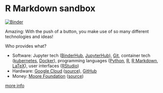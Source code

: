 # R Markdown sandbox

[![Binder](https://mybinder.org/badge.svg)](https://mybinder.org/v2/gh/fkohrt/RMarkdown-sandbox/master?urlpath=rstudio)

Amazing: With the push of a button, you make use of so many different technologies and ideas!

Who provides what?

- Software: Jupyter tech ([BinderHub](https://github.com/jupyterhub/binderhub/), [JupyterHub](https://github.com/jupyterhub/jupyterhub)), [Git](https://git-scm.com/), container tech ([kubernetes](https://kubernetes.io/), [Docker](https://www.docker.com/)), programming languages ([Python](https://www.python.org/), [R](https://www.r-project.org/), [R Markdown](https://rmarkdown.rstudio.com/), [LaTeX](https://www.latex-project.org/)), user interfaces ([RStudio](https://www.rstudio.com/))
- Hardware: [Google Cloud](https://cloud.google.com/) ([source](https://mybinder-sre.readthedocs.io/en/latest/deployment/what.html)), [GitHub](https://github.com/)
- Money: [Moore Foundation](https://figshare.com/s/e9d0ad7bdc4e405cccfa) ([source](https://mybinder.readthedocs.io/en/latest/faq.html#how-can-mybinder-org-be-free-to-use))

[more info](https://github.com/jupyterhub/mybinder.org-deploy)
